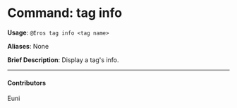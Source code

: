 # Command: tag info


**Usage**: `@Eros tag info <tag name>`

**Aliases**: None

**Brief Description**: Display a tag's info.




---

#### Contributors


Euni
